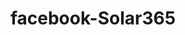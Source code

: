 ---
title: "facebook-Solar365"
weight: 98
header_menu: true
external: https://www.facebook.com/solar365Ireland
---